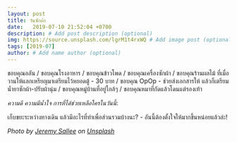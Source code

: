```yaml
---
layout: post
title: วันซักผ้า
date:   2019-07-10 21:52:04 +0700
description: # Add post description (optional)
img: https://source.unsplash.com/lgrM1t4rxWQ # Add image post (optional)
tags: [2019-07]
author: # Add name author (optional)
---
```

ขอบคุณอลัน / ขอบคุณโรงอาหาร / ขอบคุณข้าวโพด / ขอบคุณเครื่องซักผ้า / ขอบคุณร้านผลไม้ ที่เมื่อวานให้แลกเหรียญมาเตรียมไว้หยอดตู้ - 30 บาท / ขอบคุณ OpOp - ช่วยส่งเอกสารให้ แล้วก็เตรียมน้ำยาซักผ้า-ปรับผ้านุ่ม / ขอบคุณหมู่บ้านที่อยู่ใกล้ๆ / ขอบคุณหมาที่กัดแล้วโดนแต่รองเท้า

<i class="fa fa-child" style="color:plum"></i>

*ความดี ความมีน้ำใจ การที่ได้ช่วยเหลือใครในวันนี้*:

เก็บขยะระหว่างทางเดิน แล้วมีอะไรที่ทำเพื่อส่วนรวมบ้างนะ? - อันนี้ต้องตั้งใจให้มากขึ้นหน่อยแล้วล่ะ!

*Photo by [Jeremy Sallee](https://unsplash.com/@jeremysallee) on [Unsplash](https://unsplash.com)*
